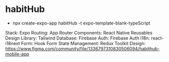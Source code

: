 # habitHub

- npx create-expo-app habitHub -t expo-template-blank-typeScript

Stack: Expo
Routing: App Router
Components: React Native Reusables
Design Library: Tailwind
Database: Firebase
Auth: Firebase Auth
i18n: react-i18next
Form: Hook Form
State Management: Redux Toolkit
Design: https://www.figma.com/community/file/1336797310830506094/habithub-mobile-app
